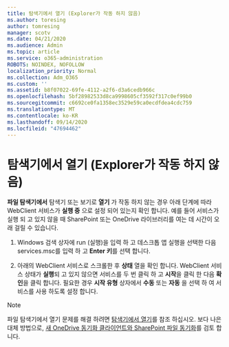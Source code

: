 ```yaml
---
title: 탐색기에서 열기 (Explorer가 작동 하지 않음)
ms.author: toresing
author: tomresing
manager: scotv
ms.date: 04/21/2020
ms.audience: Admin
ms.topic: article
ms.service: o365-administration
ROBOTS: NOINDEX, NOFOLLOW
localization_priority: Normal
ms.collection: Adm_O365
ms.custom: ''
ms.assetid: b8f07022-69fe-4112-a2f6-d3a6cedb966c
ms.openlocfilehash: 5bf28982533d8ca9998605cf3592f317c0ef99b0
ms.sourcegitcommit: c6692ce0fa1358ec3529e59ca0ecdfdea4cdc759
ms.translationtype: MT
ms.contentlocale: ko-KR
ms.lasthandoff: 09/14/2020
ms.locfileid: "47694462"
---
```

# <a name="open-with-explorer-isnt-working"></a>탐색기에서 열기 (Explorer가 작동 하지 않음)

**파일 탐색기에서** 탐색기 또는 보기로 **열기** 가 작동 하지 않는 경우 아래 단계에 따라 WebClient 서비스가 **실행 중** 으로 설정 되어 있는지 확인 합니다. 예를 들어 서비스가 실행 되 고 있지 않을 때 SharePoint 또는 OneDrive 라이브러리를 여는 데 시간이 오래 걸릴 수 있습니다. 
  
1. Windows 검색 상자에 run (실행)을 입력 하 고 데스크톱 앱 실행을 선택한 다음 services.msc를 입력 하 고 **Enter 키**를 선택 합니다.
    
2. 아래의 WebClient 서비스로 스크롤한 후 **상태** 열을 확인 합니다. WebClient 서비스 상태가 **실행**되 고 있지 않으면 서비스를 두 번 클릭 하 고 **시작**을 클릭 한 다음 **확인**을 클릭 합니다. 필요한 경우 **시작 유형** 상자에서 **수동** 또는 **자동** 을 선택 하 여 서비스를 사용 하도록 설정 합니다. 
    
> [!NOTE]
> 파일 탐색기에서 열기 문제를 해결 하려면 [탐색기에서 열기](https://go.microsoft.com/fwlink/?linkid=871665)를 참조 하십시오. 보다 나은 대체 방법으로, [새 OneDrive 동기화 클라이언트와 SharePoint 파일 동기화](https://go.microsoft.com/fwlink/?linkid=871666)를 검토 합니다. 
  

